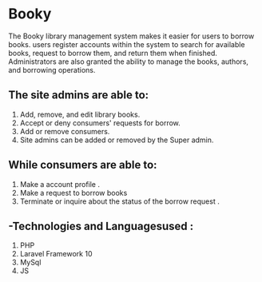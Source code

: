 # Booky
The Booky library management system makes it easier for users to borrow books. 
users register accounts within the system to search for available books, request to borrow them, and return them when finished. Administrators are also granted the ability to manage the books, authors, and borrowing operations.

The site admins are able to:
-
1. Add, remove, and edit library books.
2. Accept or deny consumers' requests for borrow.
3.  Add or remove consumers.
4.  Site admins can be added or removed by the Super admin.
   
While consumers are able to:
-
1. Make a account profile .
2. Make a request to borrow books
3. Terminate or inquire about the status of the borrow request .

-Technologies and Languages ​​used :
-
1. PHP
2. Laravel Framework 10
3. MySql
4. JS
